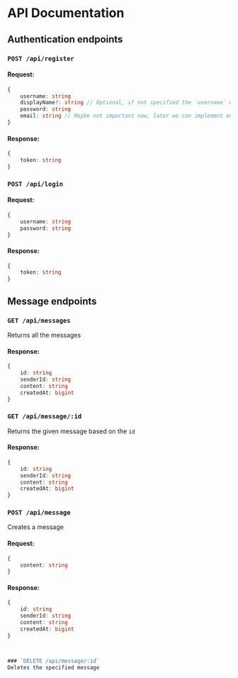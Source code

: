 # API Documentation

## Authentication endpoints



### `POST /api/register`

#### Request:
```ts
{
    username: string
    displayName?: string // Optional, if not specified the `username` will be used
    password: string
    email: string // Maybe not important now, later we can implement email verification
}
```

#### Response:
```ts
{
    token: string
}
```



### `POST /api/login`

#### Request:
```ts
{
    username: string
    password: string
}
```

#### Response:
```ts
{
    token: string
}
```


## Message endpoints



### `GET /api/messages`
Returns all the messages

#### Response:
```ts
{
    id: string
    senderId: string
    content: string
    createdAt: bigint
}
```



### `GET /api/message/:id`
Returns the given message based on the `id`

#### Response:
```ts
{
    id: string
    senderId: string
    content: string
    createdAt: bigint
}
```



### `POST /api/message`
Creates a message

#### Request:
```ts
{
    content: string
}
```

#### Response:
```ts
{
    id: string
    senderId: string
    content: string
    createdAt: bigint
}



### `DELETE /api/message/:id`
Deletes the specified message
